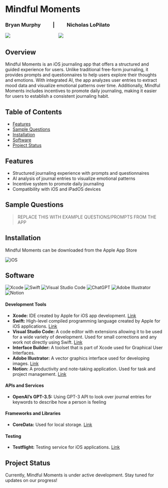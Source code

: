 # Mindful Moments
### Bryan Murphy&nbsp;&nbsp;&nbsp;&nbsp;&nbsp;&nbsp;&nbsp;&nbsp;&nbsp;&nbsp;|&nbsp;&nbsp;&nbsp;&nbsp;&nbsp;&nbsp;&nbsp;&nbsp;&nbsp;&nbsp;Nicholas LoPilato
<p>
  <a target="_blank"href="https://www.linkedin.com/in/bryan-murphy02/"><img src="https://img.shields.io/badge/linkedin-%230077B5.svg?&style=for-the-badge&logo=linkedin&logoColor=white" /></a>&nbsp;&nbsp;&nbsp;&nbsp;&nbsp;&nbsp;&nbsp;&nbsp;&nbsp;&nbsp;&nbsp;&nbsp;&nbsp;&nbsp;
  &nbsp;&nbsp;&nbsp;&nbsp;&nbsp;&nbsp;&nbsp;&nbsp;&nbsp;&nbsp;&nbsp;&nbsp;&nbsp;&nbsp;&nbsp;&nbsp;&nbsp;&nbsp;&nbsp;&nbsp;&nbsp;&nbsp;&nbsp;
  <a target="_blank"href="https://www.linkedin.com/in/nicholas-lopilato/"><img src="https://img.shields.io/badge/linkedin-%230077B5.svg?&style=for-the-badge&logo=linkedin&logoColor=white" /></a>&nbsp;&nbsp;&nbsp;&nbsp;
</p>


## Overview

Mindful Moments is an iOS journaling app that offers a structured and guided experience for users. Unlike traditional free-form journaling, it provides prompts and questionnaires to help users explore their thoughts and emotions. With integrated AI, the app analyzes user entries to extract mood data and visualize emotional patterns over time. Additionally, Mindful Moments includes incentives to promote daily journaling, making it easier for users to establish a consistent journaling habit.

## Table of Contents

- [Features](#features)
- [Sample Questions](#sample-questions)
- [Installation](#installation)
- [Software](#software)
- [Project Status](#project-status)


## Features 

- Structured journaling experience with prompts and questionnaires
- AI analysis of journal entries to visualize emotional patterns
- Incentive system to promote daily journaling
- Compatibility with iOS and iPadOS devices

## Sample Questions
> REPLACE THIS WITH EXAMPLE QUESTIONS/PROMPTS FROM THE APP

## Installation
Mindful Moments can be downloaded from the Apple App Store

![iOS](https://img.shields.io/badge/iOS-000000?style=for-the-badge&logo=ios&logoColor=white)


## Software
![Xcode](https://img.shields.io/badge/Xcode-007ACC?style=for-the-badge&logo=Xcode&logoColor=white)
![Swift](https://img.shields.io/badge/swift-F54A2A?style=for-the-badge&logo=swift&logoColor=white)
![Visual Studio Code](https://img.shields.io/badge/Visual%20Studio%20Code-0078d7.svg?style=for-the-badge&logo=visual-studio-code&logoColor=white)
![ChatGPT](https://img.shields.io/badge/chatGPT-74aa9c?style=for-the-badge&logo=openai&logoColor=white)
![Adobe Illustrator](https://img.shields.io/badge/adobe%20illustrator-%23FF9A00.svg?style=for-the-badge&logo=adobe%20illustrator&logoColor=white)
![Notion](https://img.shields.io/badge/Notion-%23000000.svg?style=for-the-badge&logo=notion&logoColor=white)

#### Development Tools
- **Xcode:** IDE created by Apple for iOS app development. [Link](https://developer.apple.com/xcode/)
- **Swift:** High-level compiled programming language created by Apple for iOS applications. [Link](http://tinyurl.com/2v4uynzb)
- **Visual Studio Code:** A code editor with extensions allowing it to be used for a wide variety of development. Used for small corrections and any work not directly using Swift. [Link](https://code.visualstudio.com/)
- **Interface Builder:** A toolset that is part of Xcode used for Graphical User Interfaces.
- **Adobe Illustrator:** A vector graphics interface used for developing images. [Link](https://www.adobe.com/products/illustrator.html)
- **Notion:** A productivity and note-taking application. Used for task and project management. [Link](https://www.notion.so/)

#### APIs and Services
- **OpenAI’s GPT-3.5:** Using GPT-3 API to look over journal entries for keywords to describe how a person is feeling

#### Frameworks and Libraries
- **CoreData:** Used for local storage. [Link](https://developer.apple.com/documentation/coredata/)

#### Testing
- **Testflight:** Testing service for iOS applications. [Link](https://developer.apple.com/testflight/)

## Project Status

Currently, Mindful Moments is under active development. Stay tuned for updates on our progress!





